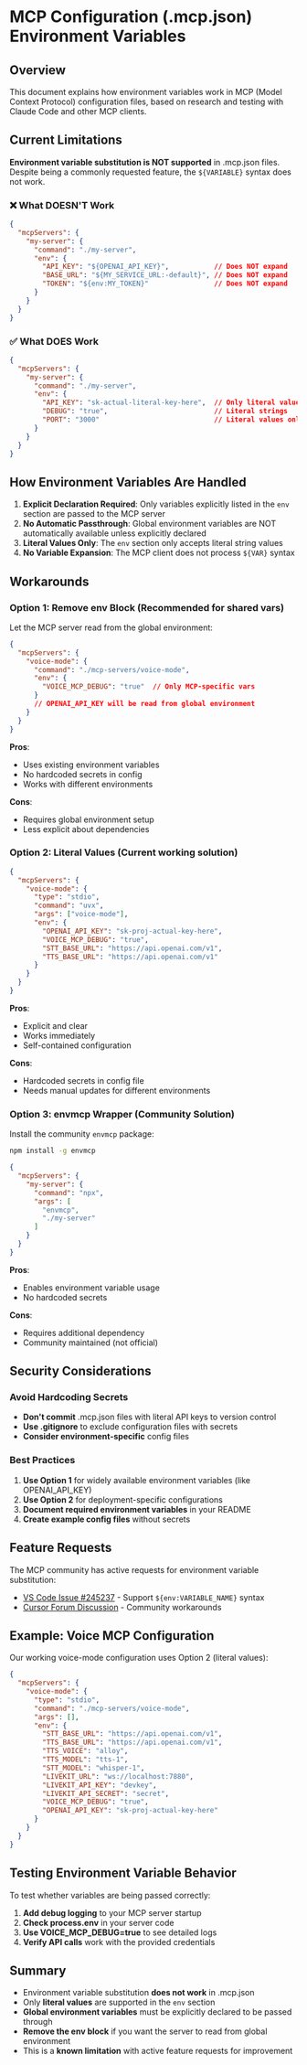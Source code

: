 # MCP Configuration (.mcp.json) Environment Variables

## Overview

This document explains how environment variables work in MCP (Model Context Protocol) configuration files, based on research and testing with Claude Code and other MCP clients.

## Current Limitations

**Environment variable substitution is NOT supported** in .mcp.json files. Despite being a commonly requested feature, the `${VARIABLE}` syntax does not work.

### ❌ What DOESN'T Work

```json
{
  "mcpServers": {
    "my-server": {
      "command": "./my-server",
      "env": {
        "API_KEY": "${OPENAI_API_KEY}",           // Does NOT expand
        "BASE_URL": "${MY_SERVICE_URL:-default}", // Does NOT expand
        "TOKEN": "${env:MY_TOKEN}"                // Does NOT expand
      }
    }
  }
}
```

### ✅ What DOES Work

```json
{
  "mcpServers": {
    "my-server": {
      "command": "./my-server", 
      "env": {
        "API_KEY": "sk-actual-literal-key-here",  // Only literal values
        "DEBUG": "true",                          // Literal strings
        "PORT": "3000"                            // Literal values only
      }
    }
  }
}
```

## How Environment Variables Are Handled

1. **Explicit Declaration Required**: Only variables explicitly listed in the `env` section are passed to the MCP server
2. **No Automatic Passthrough**: Global environment variables are NOT automatically available unless explicitly declared
3. **Literal Values Only**: The `env` section only accepts literal string values
4. **No Variable Expansion**: The MCP client does not process `${VAR}` syntax

## Workarounds

### Option 1: Remove env Block (Recommended for shared vars)

Let the MCP server read from the global environment:

```json
{
  "mcpServers": {
    "voice-mode": {
      "command": "./mcp-servers/voice-mode",
      "env": {
        "VOICE_MCP_DEBUG": "true"  // Only MCP-specific vars
      }
      // OPENAI_API_KEY will be read from global environment
    }
  }
}
```

**Pros**: 
- Uses existing environment variables
- No hardcoded secrets in config
- Works with different environments

**Cons**: 
- Requires global environment setup
- Less explicit about dependencies

### Option 2: Literal Values (Current working solution)

```json
{
  "mcpServers": {
    "voice-mode": {
      "type": "stdio",
      "command": "uvx",
      "args": ["voice-mode"],
      "env": {
        "OPENAI_API_KEY": "sk-proj-actual-key-here",
        "VOICE_MCP_DEBUG": "true",
        "STT_BASE_URL": "https://api.openai.com/v1",
        "TTS_BASE_URL": "https://api.openai.com/v1"
      }
    }
  }
}
```

**Pros**: 
- Explicit and clear
- Works immediately
- Self-contained configuration

**Cons**: 
- Hardcoded secrets in config file
- Needs manual updates for different environments

### Option 3: envmcp Wrapper (Community Solution)

Install the community `envmcp` package:

```bash
npm install -g envmcp
```

```json
{
  "mcpServers": {
    "my-server": {
      "command": "npx",
      "args": [
        "envmcp",
        "./my-server"
      ]
    }
  }
}
```

**Pros**: 
- Enables environment variable usage
- No hardcoded secrets

**Cons**: 
- Requires additional dependency
- Community maintained (not official)

## Security Considerations

### Avoid Hardcoding Secrets

- **Don't commit** .mcp.json files with literal API keys to version control
- **Use .gitignore** to exclude configuration files with secrets
- **Consider environment-specific** config files

### Best Practices

1. **Use Option 1** for widely available environment variables (like OPENAI_API_KEY)
2. **Use Option 2** for deployment-specific configurations 
3. **Document required environment variables** in your README
4. **Create example config files** without secrets

## Feature Requests

The MCP community has active requests for environment variable substitution:

- [VS Code Issue #245237](https://github.com/microsoft/vscode/issues/245237) - Support `${env:VARIABLE_NAME}` syntax
- [Cursor Forum Discussion](https://forum.cursor.com/t/how-to-use-environment-variables-in-mcp-json/79296) - Community workarounds

## Example: Voice MCP Configuration

Our working voice-mode configuration uses Option 2 (literal values):

```json
{
  "mcpServers": {
    "voice-mode": {
      "type": "stdio",
      "command": "./mcp-servers/voice-mode",
      "args": [],
      "env": {
        "STT_BASE_URL": "https://api.openai.com/v1",
        "TTS_BASE_URL": "https://api.openai.com/v1", 
        "TTS_VOICE": "alloy",
        "TTS_MODEL": "tts-1",
        "STT_MODEL": "whisper-1",
        "LIVEKIT_URL": "ws://localhost:7880",
        "LIVEKIT_API_KEY": "devkey",
        "LIVEKIT_API_SECRET": "secret",
        "VOICE_MCP_DEBUG": "true",
        "OPENAI_API_KEY": "sk-proj-actual-key-here"
      }
    }
  }
}
```

## Testing Environment Variable Behavior

To test whether variables are being passed correctly:

1. **Add debug logging** to your MCP server startup
2. **Check process.env** in your server code
3. **Use VOICE_MCP_DEBUG=true** to see detailed logs
4. **Verify API calls** work with the provided credentials

## Summary

- Environment variable substitution **does not work** in .mcp.json
- Only **literal values** are supported in the `env` section
- **Global environment variables** must be explicitly declared to be passed through
- **Remove the env block** if you want the server to read from global environment
- This is a **known limitation** with active feature requests for improvement